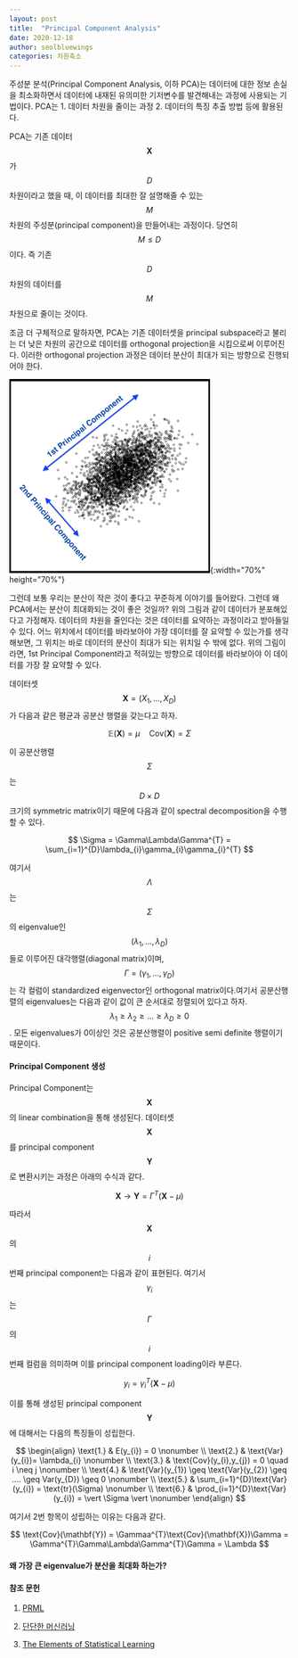 ```yaml
---
layout: post
title:  "Principal Component Analysis"
date: 2020-12-18
author: seolbluewings
categories: 차원축소
---
```


주성분 분석(Principal Component Analysis, 이하 PCA)는 데이터에 대한 정보 손실을 최소화하면서 데이터에 내재된 유의미한 기저변수를 발견해내는 과정에 사용되는 기법이다. PCA는 1. 데이터 차원을 줄이는 과정 2. 데이터의 특징 추출 방법 등에 활용된다.

PCA는 기존 데이터 $$\mathbf{X}$$가 $$D$$차원이라고 했을 때, 이 데이터를 최대한 잘 설명해줄 수 있는 $$M$$차원의 주성분(principal component)을 만들어내는 과정이다. 당연히 $$M \leq D$$ 이다. 즉 기존 $$D$$차원의 데이터를 $$M$$차원으로 줄이는 것이다.

조금 더 구체적으로 말하자면, PCA는 기존 데이터셋을 principal subspace라고 불리는 더 낮은 차원의 공간으로 데이터를 orthogonal projection을 시킴으로써 이루어진다. 이러한 orthogonal projection 과정은 데이터 분산이 최대가 되는 방향으로 진행되어야 한다.

![PCA](https://github.com/seolbluewings/seolbluewings.github.io/blob/master/assets/PCA.png?raw=true){:width="70%" height="70%"}

그런데 보통 우리는 분산이 작은 것이 좋다고 꾸준하게 이야기를 들어왔다. 그런데 왜 PCA에서는 분산이 최대화되는 것이 좋은 것일까? 위의 그림과 같이 데이터가 분포해있다고 가정해자. 데이터의 차원을 줄인다는 것은 데이터를 요약하는 과정이라고 받아들일 수 있다. 어느 위치에서 데이터를 바라보아야 가장 데이터를 잘 요약할 수 있는가를 생각해보면, 그 위치는 바로 데이터의 분산이 최대가 되는 위치일 수 밖에 없다. 위의 그림이라면, 1st Principal Component라고 적혀있는 방향으로 데이터를 바라보아야 이 데이터를 가장 잘 요약할 수 있다.

데이터셋 $$\mathbf{X}=(X_{1},...,X_{D})$$가 다음과 같은 평균과 공분산 행렬을 갖는다고 하자.

$$ \mathbb{E}(\mathbf{X})=\mu \quad \text{Cov}(\mathbf{X})=\Sigma $$

이 공분산행렬 $$\Sigma$$는 $$D \times D$$ 크기의 symmetric matrix이기 때문에 다음과 같이 spectral decomposition을 수행할 수 있다.

$$ \Sigma = \Gamma\Lambda\Gamma^{T} = \sum_{i=1}^{D}\lambda_{i}\gamma_{i}\gamma_{i}^{T} $$

여기서 $$\Lambda$$는 $$\Sigma$$의 eigenvalue인 $$(\lambda_{1},...,\lambda_{D})$$들로 이루어진 대각행렬(diagonal matrix)이며, $$\Gamma = (\gamma_{1},...,\gamma_{D})$$는 각 컬럼이 standardized eigenvector인 orthogonal matrix이다.여기서 공분산행렬의 eigenvalues는 다음과 같이 값이 큰 순서대로 정렬되어 있다고 하자. $$\lambda_{1} \geq \lambda_{2} \geq ... \geq \lambda_{D} \geq 0$$. 모든 eigenvalues가 0이상인 것은 공분산행렬이 positive semi definite 행렬이기 때문이다.

#### Principal Component 생성

Principal Component는 $$\mathbf{X}$$의 linear combination을 통해 생성된다. 데이터셋 $$\mathbf{X}$$를 principal component $$\mathbf{Y}$$로 변환시키는 과정은 아래의 수식과 같다.

$$\mathbf{X} \to \mathbf{Y} = \Gamma^{T}(\mathbf{X}-\mu)$$

따라서 $$\mathbf{X}$$의 $$i$$번째 principal component는 다음과 같이 표현된다. 여기서 $$\gamma_{i}$$는 $$\Gamma$$의 $$i$$번째 컬럼을 의미하며 이를 principal component loading이라 부른다.

$$ y_{i} = \gamma_{i}^{T}(\mathbf{X}-\mu)$$

이를 통해 생성된 principal component $$\mathbf{Y}$$에 대해서는 다음의 특징들이 성립한다.

$$
\begin{align}
\text{1.} & E(y_{i}) = 0 \nonumber \\
\text{2.} & \text{Var}(y_{i})= \lambda_{i} \nonumber \\
\text{3.} & \text{Cov}(y_{i},y_{j}) = 0 \quad i \neq j \nonumber \\
\text{4.} & \text{Var}(y_{1}) \geq \text{Var}(y_{2}) \geq .... \geq Var(y_{D}) \geq 0 \nonumber \\
\text{5.} & \sum_{i=1}^{D}\text{Var}(y_{i}) = \text{tr}(\Sigma) \nonumber \\
\text{6.} & \prod_{i=1}^{D}\text{Var}(y_{i}) = \vert \Sigma \vert \nonumber
\end{align}
$$

여기서 2번 항목이 성립하는 이유는 다음과 같다.

$$
\text{Cov}(\mathbf{Y}) = \Gammaa^{T}\text{Cov}(\mathbf{X})\Gamma = \Gamma^{T}\Gamma\Lambda\Gamma^{T}\Gamma = \Lambda
$$

#### 왜 가장 큰 eigenvalue가 분산을 최대화 하는가?









#### 참조 문헌
1. [PRML](http://users.isr.ist.utl.pt/~wurmd/Livros/school/Bishop%20-%20Pattern%20Recognition%20And%20Machine%20Learning%20-%20Springer%20%202006.pdf) <br>

2. [단단한 머신러닝](http://www.yes24.com/Product/Goods/88440860) <br>

3. [The Elements of Statistical Learning](https://web.stanford.edu/~hastie/Papers/ESLII.pdf)
